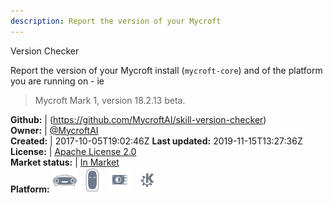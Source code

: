 ```yaml
---
description: Report the version of your Mycroft
---
```

Version Checker

Report the version of your Mycroft install (`mycroft-core`) and of the platform you are running on - ie
> Mycroft Mark 1, version 18.2.13 beta.

**Github:** | (https://github.com/MycroftAI/skill-version-checker)  
**Owner:** | [@MycroftAI](https://github.com/MycroftAI)  
**Created:** | 2017-10-05T19:02:46Z  **Last updated:** 2019-11-15T13:27:36Z  
**License:** | [Apache License 2.0](https://api.github.com/licenses/apache-2.0)  
**Market status:** | [In Market](https://market.mycroft.ai/skill/mycroft-version-checker)  
**Platform:**   ![](.gitbook/assets/mark-1-icon.png)  ![](.gitbook/assets/mark-2-icon.png)  ![](.gitbook/assets/picroft-icon.png)  ![](.gitbook/assets/kde.png)   
